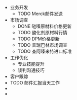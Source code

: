 - 业务开发
	- TODO Merck邮件发送
- 市场调查
	- DONE 哒嗪原材料价格更新
	- TODO 酸化剂原材料行情
	- TODO DPM价格更新
	- TODO 普瑞巴林市场调查
	- TODO 查阿嗪米特进口标准
- 工作优化
	- 专业技能提升
	- 谈判沟通技巧
- 客户跟踪
- TODO 邮件汇报当天工作
-
-